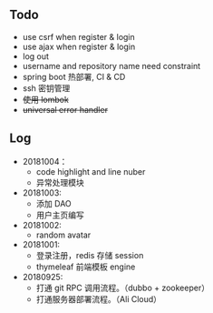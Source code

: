 ## Todo

- use csrf when register & login
- use ajax when register & login
- log out
- username and repository name need constraint
- spring boot 热部署, CI & CD
- ssh 密钥管理
- ~~使用 lombok~~
- ~~universal error handler~~

## Log

- 20181004：
    - code highlight and line nuber
    - 异常处理模块
- 20181003:
    - 添加 DAO
    - 用户主页编写
- 20181002:
    - random avatar
- 20181001:
    - 登录注册，redis 存储 session
    - thymeleaf 前端模板 engine
- 20180925: 
    - 打通 git RPC 调用流程。（dubbo + zookeeper）
    - 打通服务器部署流程。（Ali Cloud）

